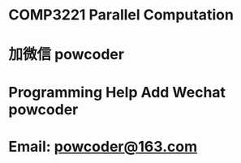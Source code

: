 # COMP3221 Parallel Computation
# 加微信 powcoder

# Programming Help Add Wechat powcoder

# Email: powcoder@163.com

